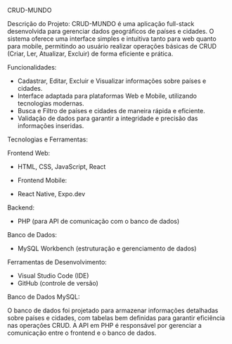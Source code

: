 CRUD-MUNDO

Descrição do Projeto:
CRUD-MUNDO é uma aplicação full-stack desenvolvida para gerenciar dados geográficos de países e cidades. O sistema oferece uma interface simples e intuitiva tanto para web quanto para mobile, permitindo ao usuário realizar operações básicas de CRUD (Criar, Ler, Atualizar, Excluir) de forma eficiente e prática.

Funcionalidades:

- Cadastrar, Editar, Excluir e Visualizar informações sobre países e cidades.
- Interface adaptada para plataformas Web e Mobile, utilizando tecnologias modernas.
- Busca e Filtro de países e cidades de maneira rápida e eficiente.
- Validação de dados para garantir a integridade e precisão das informações inseridas.

Tecnologias e Ferramentas:

Frontend Web:

- HTML, CSS, JavaScript, React

- Frontend Mobile:

- React Native, Expo.dev

Backend:

- PHP (para API de comunicação com o banco de dados)

Banco de Dados:

- MySQL Workbench (estruturação e gerenciamento de dados)

Ferramentas de Desenvolvimento:

- Visual Studio Code (IDE)
- GitHub (controle de versão)

Banco de Dados MySQL:

O banco de dados foi projetado para armazenar informações detalhadas sobre países e cidades, com tabelas bem definidas para garantir eficiência nas operações CRUD. A API em PHP é responsável por gerenciar a comunicação entre o frontend e o banco de dados.
